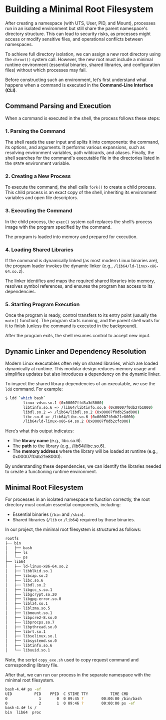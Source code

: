 # Building a Minimal Root Filesystem

After creating a namespace (with UTS, User, PID, and Mount), processes run in an isolated environment but still share the parent namespace's directory structure. This can lead to security risks, as processes might access or modify sensitive files, and operational conflicts between namespaces.

To achieve full directory isolation, we can assign a new root directory using the `chroot()` system call. However, the new root must include a minimal runtime environment (essential binaries, shared libraries, and configuration files) without which processes may fail.

Before constructing such an environment, let’s first understand what happens when a command is executed in the **Command-Line Interface (CLI)**.

## Command Parsing and Execution

When a command is executed in the shell, the process follows these steps:

### 1. Parsing the Command

The shell reads the user input and splits it into components: the command, its options, and arguments. It performs various expansions, such as resolving environment variables, path wildcards, and aliases. Finally, the shell searches for the command's executable file in the directories listed in the `$PATH` environment variable.

### 2. Creating a New Process

To execute the command, the shell calls `fork()` to create a child process. This child process is an exact copy of the shell, inheriting its environment variables and open file descriptors.

### 3. Executing the Command

In the child process, the `exec()` system call replaces the shell’s process image with the program specified by the command. 

The program is loaded into memory and prepared for execution.

### 4. Loading Shared Libraries

If the command is dynamically linked (as most modern Linux binaries are), the program loader invokes the dynamic linker (e.g., `/lib64/ld-linux-x86-64.so.2`). 

The linker identifies and maps the required shared libraries into memory, resolves symbol references, and ensures the program has access to its dependencies.

### 5. Starting Program Execution

Once the program is ready, control transfers to its entry point (usually the `main()` function). The program starts running, and the parent shell waits for it to finish (unless the command is executed in the background). 

After the program exits, the shell resumes control to accept new input.


## Dynamic Linker and Dependency Resolution

Modern Linux executables often rely on shared libraries, which are loaded dynamically at runtime. This modular design reduces memory usage and simplifies updates but also introduces a dependency on the dynamic linker.

To inspect the shared library dependencies of an executable, we use the `ldd` command. For example:

```bash
$ ldd `which bash`
        linux-vdso.so.1 (0x00007ffd3a3d3000)
        libtinfo.so.6 => /lib64/libtinfo.so.6 (0x00007f0db27b1000)
        libdl.so.2 => /lib64/libdl.so.2 (0x00007f0db25ad000)
        libc.so.6 => /lib64/libc.so.6 (0x00007f0db21e8000)
        /lib64/ld-linux-x86-64.so.2 (0x00007f0db2cfc000)
```

Here’s what this output indicates:
- The **library name** (e.g., libc.so.6).
- The **path** to the library (e.g., /lib64/libc.so.6).
- The **memory address** where the library will be loaded at runtime (e.g., 0x00007f0db21e8000).

By understanding these dependencies, we can identify the libraries needed to create a functioning runtime environment.


## Minimal Root Filesystem

For processes in an isolated namespace to function correctly, the root directory must contain essential components, including:

- Essential binaries (`/bin` and `/sbin`).
- Shared libraries (`/lib` or `/lib64`) required by those binaries.

In our project, the minimal root filesystem is structured as follows:

```bash
rootfs
├── bin
│   ├── bash
│   ├── ls
│   └── ps
├── lib64
│   ├── ld-linux-x86-64.so.2
│   ├── libblkid.so.1
│   ├── libcap.so.2
│   ├── libc.so.6
│   ├── libdl.so.2
│   ├── libgcc_s.so.1
│   ├── libgcrypt.so.20
│   ├── libgpg-error.so.0
│   ├── liblz4.so.1
│   ├── liblzma.so.5
│   ├── libmount.so.1
│   ├── libpcre2-8.so.0
│   ├── libprocps.so.7
│   ├── libpthread.so.0
│   ├── librt.so.1
│   ├── libselinux.so.1
│   ├── libsystemd.so.0
│   ├── libtinfo.so.6
│   └── libuuid.so.1
```

Note, the script `copy_exe.sh` used to copy request command and corresponding library file.

After that, we can run our process in the separate namespace with the minimal root filesystem.

```bash
bash-4.4# ps -ef
UID          PID    PPID  C STIME TTY          TIME CMD
0              1       0  0 09:45 ?        00:00:00 /bin/bash
0              2       1  0 09:46 ?        00:00:00 ps -ef
bash-4.4# ls /
bin  lib64  proc
```
